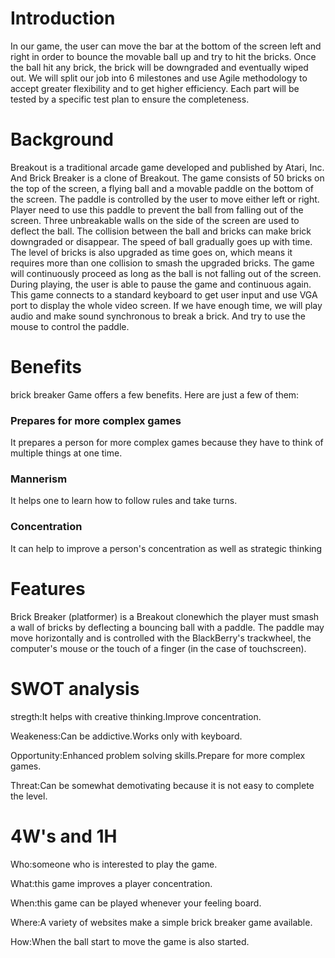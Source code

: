# Introduction
In our game, the user can move the bar at the bottom of the
screen left and right in order to bounce the movable ball up and try to hit the bricks.
Once the ball hit any brick, the brick will be downgraded and eventually wiped out. We
will split our job into 6 milestones and use Agile methodology to accept greater
flexibility and to get higher efficiency. Each part will be tested by a specific test plan to
ensure the completeness.
# Background
Breakout is a traditional arcade game developed and published by Atari, Inc. And
Brick Breaker is a clone of Breakout. The game consists of 50 bricks on the top of the
screen, a flying ball and a movable paddle on the bottom of the screen. The paddle is
controlled by the user to move either left or right. Player need to use this paddle to
prevent the ball from falling out of the screen. Three unbreakable walls on the side of
the screen are used to deflect the ball. The collision between the ball and bricks can
make brick downgraded or disappear. The speed of ball gradually goes up with time.
The level of bricks is also upgraded as time goes on, which means it requires more than
one collision to smash the upgraded bricks. The game will continuously proceed as long
as the ball is not falling out of the screen. During playing, the user is able to pause the
game and continuous again.
This game connects to a standard keyboard to get user input and use VGA port
to display the whole video screen. If we have enough time, we will play audio and make
sound synchronous to break a brick. And try to use the mouse to control the paddle.
# Benefits
brick breaker Game offers a few benefits. Here are just a few of them:


### Prepares for more complex games
It prepares a person for more complex games because they have to think of multiple things at one time.

### Mannerism
It helps one to learn how to follow rules and take turns.

### Concentration
It can help to improve a person's concentration as well as strategic thinking
# Features
Brick Breaker (platformer) is a Breakout clonewhich the player must smash a wall of bricks by deflecting a bouncing ball with a paddle. The paddle may move horizontally and is controlled with the BlackBerry's trackwheel, the computer's mouse or the touch of a finger (in the case of touchscreen).
# SWOT analysis
stregth:It helps with creative thinking.Improve concentration.

Weakeness:Can be addictive.Works only with keyboard.

Opportunity:Enhanced problem solving skills.Prepare for more complex games.

Threat:Can be somewhat demotivating because it is not easy to complete the level.
# 4W's and 1H
Who:someone who is interested to play the game.

What:this game improves a player concentration.

When:this game can be played whenever your feeling board.

Where:A variety of websites make a simple brick breaker game available.

How:When the ball start to move the game is also started.

